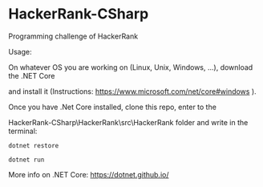 # HackerRank-CSharp
Programming challenge of HackerRank

Usage: 

On whatever OS you are working on (Linux, Unix, Windows, ...), download the .NET Core

and install it (Instructions: https://www.microsoft.com/net/core#windows ).

Once you have .Net Core installed, clone this repo, enter to the 

HackerRank-CSharp\HackerRank\src\HackerRank folder and write in the terminal:
    
    dotnet restore
    
    dotnet run
    
More info on .NET Core: https://dotnet.github.io/
